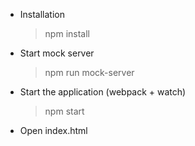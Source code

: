 - Installation

    > npm install

- Start mock server
    
    > npm run mock-server

- Start the application (webpack + watch)

    > npm start

- Open index.html
